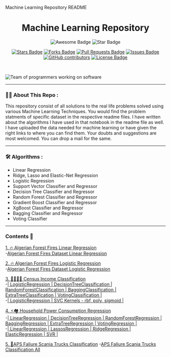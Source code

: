 Machine Learning Repository README

<h1 align="center">Machine Learning Repository</h1>
<div align="center">

<img src="https://cdn.rawgit.com/sindresorhus/awesome/d7305f38d29fed78fa85652e3a63e154dd8e8829/media/badge.svg" alt="Awesome Badge"/>
<img src="https://img.shields.io/static/v1?label=%F0%9F%8C%9F&message=If%20Useful&style=style=flat&color=BC4E99" alt="Star Badge"/>
<br>

<a href="https://github.com/Shaah-i/Machine_Learning/stargazers"><img src="https://img.shields.io/github/stars/Shaah-i/Machine_Learning" alt="Stars Badge"/></a>
<a href="https://github.com/Shaah-i/Machine_Learning/network/members"><img src="https://img.shields.io/github/forks/Shaah-i/Machine_Learning" alt="Forks Badge"/></a>
<a href="https://github.com/Shaah-i/Machine_Learning/pulls"><img src="https://img.shields.io/github/issues-pr/Shaah-i/Machine_Learning" alt="Pull Requests Badge"/></a>
<a href="https://github.com/Shaah-i/Machine_Learning/issues"><img src="https://img.shields.io/github/issues/Shaah-i/Machine_Learning" alt="Issues Badge"/></a>
<a href="https://github.com/Shaah-i/Machine_Learning/graphs/contributors"><img alt="GitHub contributors" src="https://img.shields.io/github/contributors/Shaah-i/Machine_Learning?color=2b9348"></a>
<a href="https://github.com/Shaah-i/Machine_Learning/blob/master/LICENSE"><img src="https://img.shields.io/github/license/Shaah-i/Machine_Learning?color=2b9348" alt="License Badge"/></a>
</div>
<br>

![Team of programmers working on software](https://user-images.githubusercontent.com/100762211/205252034-2fbbfcea-016c-4ee1-9f89-778220fce960.jpg)

---

### :man_technologist: About This Repo :

This repository consist of all solutions to the real life problems solved using various Machine Learning Techniques.
You would find the problem statments of specific dataset in the respective readme files.
I have written about the algorithms I have used in that notebook in the readme file as well.
I have uploaded the data needed for machine learning or have given the right links to where you can find them.
Your doubts and suggestions are most welcomed. You can drop a mail for the same.


---

### :hammer_and_wrench: Algorithms :

- Linear Regression
- Ridge, Lasso and Elastic-Net Regression
- Logistic Regression
- Support Vector Classifier and Regressor
- Decision Tree Classifier and Regressor
- Random Forest Classifier and Regressor
- Gradient Boost Classifier and Regressor
- XgBoost Classifier and Regressor
- Bagging Classifier and Regressor
- Voting Classifier

---

### Contents 🚀

[1. 🔥 Algerian Forest Fires Linear Regression](https://github.com/Shaah-i/Machine_Learning/tree/main/Algerian%20Forest%20Fires%20Linear%20Regression)<br>
	-[Algerian Forest Fires Dataset Linear Regression](https://github.com/Shaah-i/Machine_Learning/blob/main/Algerian%20Forest%20Fires%20Linear%20Regression/Algerian%20Forest%20Fires%20Dataset%20Linear%20Regression.ipynb)<br>

[2. 🔥 Algerian Forest Fires Logistic Regression](https://github.com/Shaah-i/Machine_Learning/tree/main/Algerian%20Forest%20Fires%20Logistic%20Regression)<br>
	-[Algerian Forest Fires Dataset Logistic Regression](https://github.com/Shaah-i/Machine_Learning/blob/main/Algerian%20Forest%20Fires%20Logistic%20Regression/Algerian%20Forest%20Fires%20Dataset%20Logistic%20Regression.ipynb)<br>

[3. 👨‍👨‍👦‍👦 Census Income Classification](https://github.com/Shaah-i/Machine_Learning/tree/main/Census%20Income%20Classification)<br>
	-[| LogisticRegression | DecisionTreeClassification | RandomForestClassification | BaggingClassification | ExtraTreeClassification | VotingClassification |](https://github.com/Shaah-i/Machine_Learning/blob/main/Census%20Income%20Classification/Census%20Income%20Dataset%20Classification%20LogReg_DT_RF_Bagg_ET_Vot.ipynb)<br>
	-[| LogisticRegression | SVC Kernels - rbf, poly, sigmoid |](https://github.com/Shaah-i/Machine_Learning/blob/main/Census%20Income%20Classification/Census%20Income%20Dataset%20Classification.ipynb)<br>

[4. ⚡🏘 Household Power Consumption Regression](https://github.com/Shaah-i/Machine_Learning/tree/main/Household%20Power%20Consumption%20Regression)<br>
	-[| LinearRegression | DecisionTreeRegression | RandomForestRegression | BaggingRegression | ExtraTreeRegression | VotingRegression |](https://github.com/Shaah-i/Machine_Learning/blob/main/Household%20Power%20Consumption%20Regression/household_power_consumption%20LinReg_DT_RF_Bagg_ET_Vot.ipynb)<br>
	-[| LinearRegression | LassosRegression | RidgeRegression | ElasticRegression | SVR |](https://github.com/Shaah-i/Machine_Learning/blob/main/Household%20Power%20Consumption%20Regression/household_power_consumption%20Linear_Lassos_Ridge_Elastic_SVR.ipynb)<br>
  
[5. 🚒APS Faliure Scania Trucks Classification]()
  -[APS Faliure Scania Trucks Classification All]()
